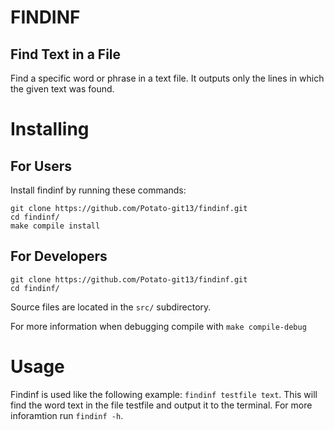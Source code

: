 # FINDINF

## Find Text in a File

Find a specific word or phrase in a text file. It outputs only the lines in which the given text was found.

# Installing

## For Users

Install findinf by running these commands:

```
git clone https://github.com/Potato-git13/findinf.git
cd findinf/
make compile install
```

## For Developers

```
git clone https://github.com/Potato-git13/findinf.git
cd findinf/
```

Source files are located in the ```src/``` subdirectory. 

For more information when debugging compile with ```make compile-debug```

# Usage

Findinf is used like the following example: ```findinf testfile text```. This will find the word text in the file testfile and output it to the terminal. For more inforamtion run ```findinf -h```.
